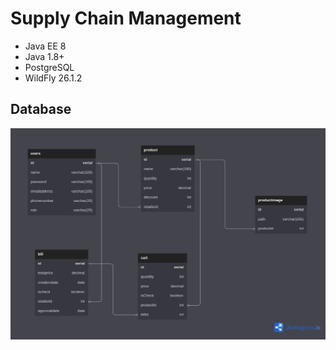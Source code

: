 # Supply Chain Management

- Java EE 8
- Java 1.8+
- PostgreSQL
- WildFly 26.1.2

## Database
![github](database.png)
